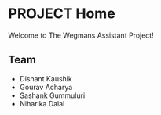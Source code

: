 # PROJECT Home

Welcome to The Wegmans Assistant Project!

## Team

* Dishant Kaushik
* Gourav Acharya
* Sashank Gummuluri
* Niharika Dalal

